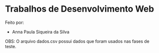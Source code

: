 # Trabalhos de Desenvolvimento Web

Feito por:
- Anna Paula Siqueira da Silva

OBS:
O arquivo dados.csv possui dados que foram usados nas fases de teste.
